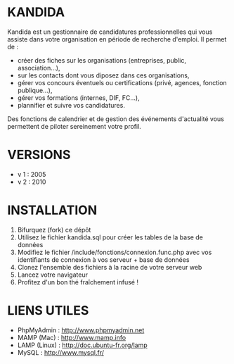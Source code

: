 KANDIDA
=======

Kandida est un gestionnaire de candidatures professionnelles qui vous assiste dans votre organisation en période de recherche d'emploi. Il permet de :
- créer des fiches sur les organisations (entreprises, public, association...), 
- sur les contacts dont vous diposez dans ces organisations, 
- gérer vos concours éventuels ou certifications (privé, agences, fonction publique...), 
- gérer vos formations (internes, DIF, FC...),
- plannifier et suivre vos candidatures.

Des fonctions de calendrier et de gestion des événements d'actualité vous permettent de piloter sereinement votre profil.


VERSIONS
========
- v 1 : 2005
- v 2 : 2010

INSTALLATION
============
1. Bifurquez (fork) ce dépôt
2. Utilisez le fichier kandida.sql pour créer les tables de la base de données
3. Modifiez le fichier /include/fonctions/connexion.func.php avec vos identifiants de connexion à vos serveur + base de données
4. Clonez l'ensemble des fichiers à la racine de votre serveur web
5. Lancez votre navigateur
6. Profitez d'un bon thé fraîchement infusé !

LIENS UTILES
============
- PhpMyAdmin : http://www.phpmyadmin.net
- MAMP (Mac) : http://www.mamp.info
- LAMP (Linux) : http://doc.ubuntu-fr.org/lamp
- MySQL : http://www.mysql.fr/


